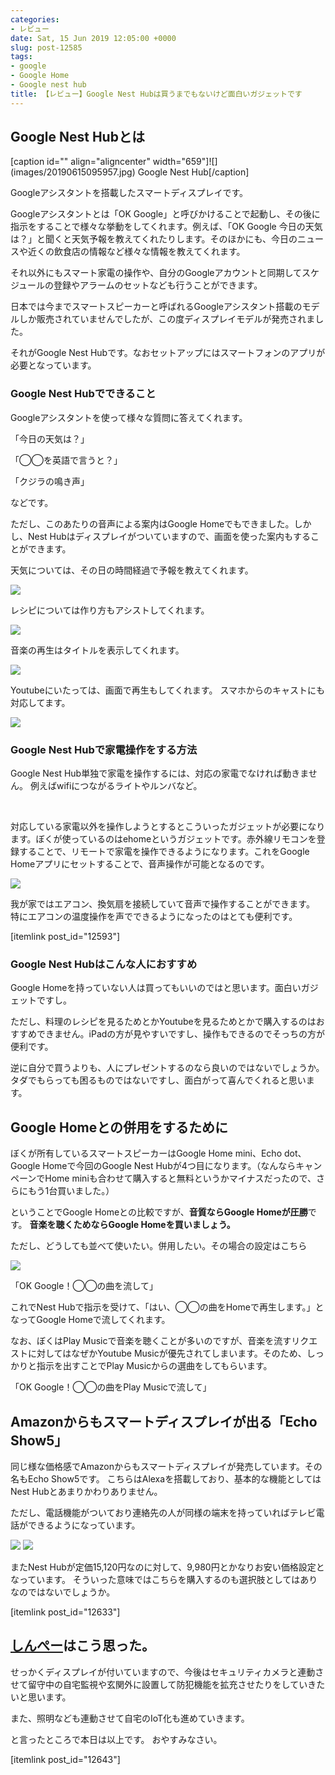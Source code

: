 ```yaml
---
categories:
- レビュー
date: Sat, 15 Jun 2019 12:05:00 +0000
slug: post-12585
tags:
- google
- Google Home
- Google nest hub
title: 【レビュー】Google Nest Hubは買うまでもないけど面白いガジェットです
---
```


<h2>Google Nest Hubとは</h2>
[caption id="" align="aligncenter" width="659"]![](images/20190615095957.jpg) Google Nest Hub[/caption]

Googleアシスタントを搭載したスマートディスプレイです。

Googleアシスタントとは「OK Google」と呼びかけることで起動し、その後に指示をすることで様々な挙動をしてくれます。例えば、「OK Google 今日の天気は？」と聞くと天気予報を教えてくれたりします。そのほかにも、今日のニュースや近くの飲食店の情報など様々な情報を教えてくれます。

それ以外にもスマート家電の操作や、自分のGoogleアカウントと同期してスケジュールの登録やアラームのセットなども行うことができます。

日本では今までスマートスピーカーと呼ばれるGoogleアシスタント搭載のモデルしか販売されていませんでしたが、この度ディスプレイモデルが発売されました。

それがGoogle Nest Hubです。なおセットアップにはスマートフォンのアプリが必要となっています。
<h3>Google Nest Hubでできること</h3>
Googleアシスタントを使って様々な質問に答えてくれます。

「今日の天気は？」

「◯◯を英語で言うと？」

「クジラの鳴き声」

などです。

ただし、このあたりの音声による案内はGoogle Homeでもできました。しかし、Nest Hubはディスプレイがついていますので、画面を使った案内もすることができます。

天気については、その日の時間経過で予報を教えてくれます。

![](images/20190627101139.jpg)

レシピについては作り方もアシストしてくれます。

![](images/20190627101144.jpg)

音楽の再生はタイトルを表示してくれます。

![](images/20190627101147.jpg)

Youtubeにいたっては、画面で再生もしてくれます。
スマホからのキャストにも対応してます。

![](images/20190627101151.jpg)
<h3>Google Nest Hubで家電操作をする方法</h3>
Google Nest Hub単独で家電を操作するには、対応の家電でなければ動きません。
例えばwifiにつながるライトやルンバなど。

&nbsp;

対応している家電以外を操作しようとするとこういったガジェットが必要になります。ぼくが使っているのはehomeというガジェットです。赤外線リモコンを登録することで、リモートで家電を操作できるようになります。これをGoogle Homeアプリにセットすることで、音声操作が可能となるのです。

![](images/20190627101156.png)

我が家ではエアコン、換気扇を接続していて音声で操作することができます。
特にエアコンの温度操作を声でできるようになったのはとても便利です。

[itemlink post_id="12593"]
<h3>Google Nest Hubはこんな人におすすめ</h3>
Google Homeを持っていない人は買ってもいいのではと思います。面白いガジェットですし。

ただし、料理のレシピを見るためとかYoutubeを見るためとかで購入するのはおすすめできません。iPadの方が見やすいですし、操作もできるのでそっちの方が便利です。

逆に自分で買うよりも、人にプレゼントするのなら良いのではないでしょうか。タダでもらっても困るものではないですし、面白がって喜んでくれると思います。
<h2>Google Homeとの併用をするために</h2>
ぼくが所有しているスマートスピーカーはGoogle Home mini、Echo dot、Google Homeで今回のGoogle Nest Hubが4つ目になります。（なんならキャンペーンでHome miniも合わせて購入すると無料というかマイナスだったので、さらにもう1台買いました。）

ということでGoogle Homeとの比較ですが、<strong>音質ならGoogle Homeが圧勝</strong>です。
<strong>音楽を聴くためならGoogle Homeを買いましょう。</strong>

ただし、どうしても並べて使いたい。併用したい。その場合の設定はこちら

![](images/20190627101215.jpg)

「OK Google！◯◯の曲を流して」

これでNest Hubで指示を受けて、「はい、◯◯の曲をHomeで再生します。」となってGoogle Homeで流してくれます。

なお、ぼくはPlay Musicで音楽を聴くことが多いのですが、音楽を流すリクエストに対してはなぜかYoutube Musicが優先されてしまいます。そのため、しっかりと指示を出すことでPlay Musicからの選曲をしてもらいます。

「OK Google！◯◯の曲をPlay Musicで流して」
<h2>Amazonからもスマートディスプレイが出る「Echo Show5」</h2>
同じ様な価格感でAmazonからもスマートディスプレイが発売しています。その名もEcho Show5です。
こちらはAlexaを搭載しており、基本的な機能としてはNest Hubとあまりかわりありません。

ただし、電話機能がついており連絡先の人が同様の端末を持っていればテレビ電話ができるようになっています。

![](images/46e843c306a8e99db9d548d1b4504ebe.png) ![](images/2678f1803b664db2e6b1dec4711c800d.png)

またNest Hubが定価15,120円なのに対して、9,980円とかなりお安い価格設定となっています。
そういった意味ではこちらを購入するのも選択肢としてはありなのではないでしょうか。

[itemlink post_id="12633"]
<h2><a href="https://twitter.com/s_s_p_y">しんぺー</a>はこう思った。</h2>
せっかくディスプレイが付いていますので、今後はセキュリティカメラと連動させて留守中の自宅監視や玄関外に設置して防犯機能を拡充させたりをしていきたいと思います。

また、照明なども連動させて自宅のIoT化も進めていきます。

と言ったところで本日は以上です。
おやすみなさい。

[itemlink post_id="12643"]